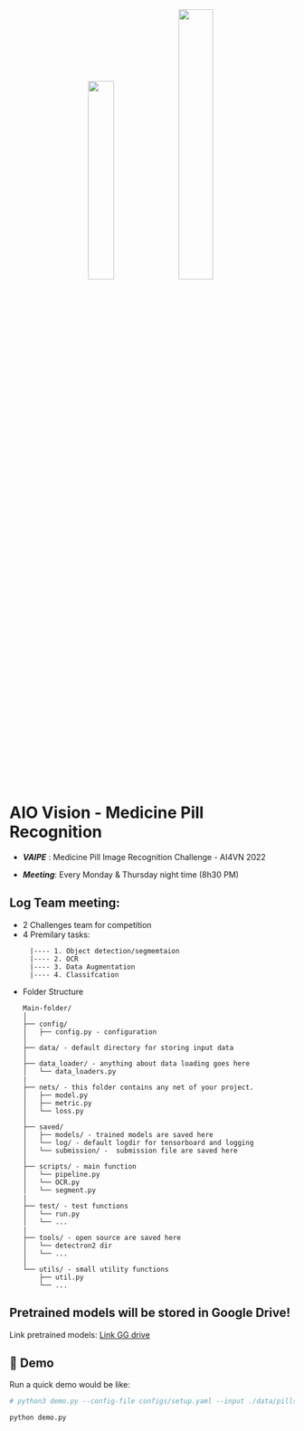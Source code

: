 <div align="center">
<img src="https://vcdn-vnexpress.vnecdn.net/2022/07/05/nhan-dang-thuoc-3644-165585973-3102-9866-1657005587.jpg" width="30%">
<img src="https://i.ytimg.com/vi/p-Nn0RgwudE/mqdefault.jpg" width="35%">

</div>
<h1>AIO Vision - Medicine Pill Recognition</h1>

- ***VAIPE***  : Medicine Pill Image Recognition Challenge - AI4VN 2022

- ***Meeting***: Every Monday & Thursday night time (8h30 PM)


## Log Team meeting:
+ 2 Challenges team for competition
+ 4 Premilary tasks: 
```
     |---- 1. Object detection/segmemtaion 
     |---- 2. OCR
     |---- 3. Data Augmentation
     |---- 4. Classifcation
```


+ Folder Structure

  ```
  Main-folder/
  │
  ├── config/ 
  │   ├── config.py - configuration
  │
  ├── data/ - default directory for storing input data
  │
  ├── data_loader/ - anything about data loading goes here
  │   └── data_loaders.py
  |
  ├── nets/ - this folder contains any net of your project.
  │   ├── model.py
  │   ├── metric.py
  │   └── loss.py
  │
  ├── saved/
  │   ├── models/ - trained models are saved here
  │   └── log/ - default logdir for tensorboard and logging 
  │   └── submission/ -  submission file are saved here
  │
  ├── scripts/ - main function 
  │   └── pipeline.py
  │   └── OCR.py
  │   └── segment.py
  |
  ├── test/ - test functions
  │   └── run.py
  │   └── ...
  |
  ├── tools/ - open source are saved here
  │   └── detectron2 dir
  │   └── ...
  │  
  └── utils/ - small utility functions
      ├── util.py
      └── ...
  ```
## Pretrained models will be stored in Google Drive!

Link pretrained models: [Link GG drive](https://drive.google.com/drive/u/0/folders/1IQZZ5XPQfUKYhjZxisoazkNoHUT6qEap)


## 🥰 Demo
Run a quick demo would be like:

```python 
# python3 demo.py --config-file configs/setup.yaml --input ./data/pills --models models/model_12345.pth

python demo.py
```






